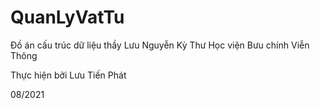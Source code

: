 # QuanLyVatTu
Đồ án cấu trúc dữ liệu thầy Lưu Nguyễn Kỳ Thư Học viện Bưu chính Viễn Thông

Thực hiện bởi Lưu Tiến Phát

08/2021
